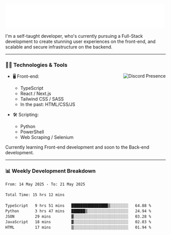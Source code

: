 <img src="assets/wave.svg" alt=":wave:" />

I'm a self-taught developer, who's currently pursuing a Full-Stack development to create stunning user experiences on the front-end, and scalable and secure infrastructure on the backend.

---

### 🧑‍💻 Technologies & Tools

<a href="https://discord.com/users/414304208649453568" target="_blank" rel="nofollow">
   <img src="https://lanyard-profile-readme.vercel.app/api/414304208649453568?idleMessage=Probably%20doing%20something%20else..." alt="Discord Presence" align="right">
</a>

- 🖥️ Front-end:

  - TypeScript
  - React / Next.js
  - Tailwind CSS / SASS
  - In the past: HTML/CSS/JS

- 🛠 Scripting:

  - Python
  - PowerShell
  - Web Scraping / Selenium

Currently learning Front-end development and soon to the Back-end development.

---

### 📊 Weekly Development Breakdown

<!--START_SECTION:waka-->

```txt
From: 14 May 2025 - To: 21 May 2025

Total Time: 15 hrs 12 mins

TypeScript   9 hrs 51 mins   ████████████████▒░░░░░░░░   64.88 %
Python       3 hrs 47 mins   ██████▒░░░░░░░░░░░░░░░░░░   24.94 %
JSON         29 mins         ▓░░░░░░░░░░░░░░░░░░░░░░░░   03.28 %
JavaScript   18 mins         ▓░░░░░░░░░░░░░░░░░░░░░░░░   02.03 %
HTML         17 mins         ▒░░░░░░░░░░░░░░░░░░░░░░░░   01.94 %
```

<!--END_SECTION:waka-->
